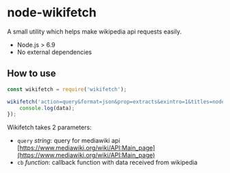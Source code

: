 # node-wikifetch

A small utility which helps make wikipedia api requests easily.

* Node.js > 6.9
* No external dependencies

## How to use

```javascript
const wikifetch = require('wikifetch');

wikifetch('action=query&format=json&prop=extracts&exintro=1&titles=nodejs', (data) => {
    console.log(data);
});
```

Wikifetch takes 2 parameters:

* `query` _string_: query for mediawiki api [https://www.mediawiki.org/wiki/API:Main_page](https://www.mediawiki.org/wiki/API:Main_page)
* `cb` _function_: callback function with data received from wikipedia